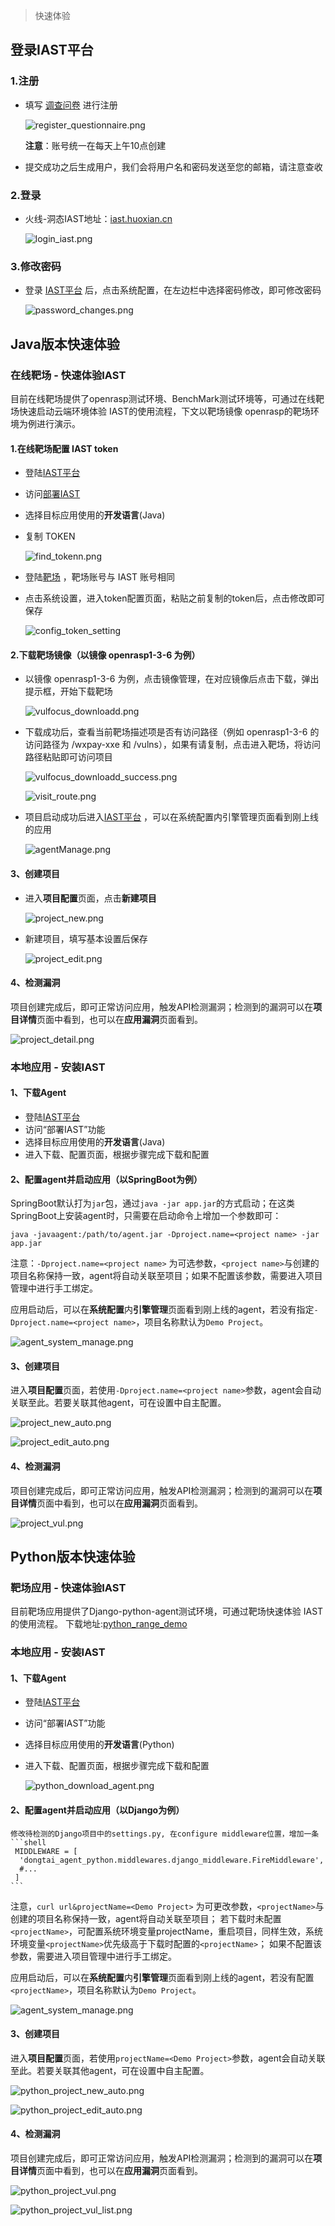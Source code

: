 > 快速体验

## 登录IAST平台

### 1.注册

- 填写 [调查问卷](https://jinshuju.net/f/I9PNmf) 进行注册

  ![register_questionnaire.png](../assets/tutorial/register_question.png)  

  **注意**：账号统一在每天上午10点创建

- 提交成功之后生成用户，我们会将用户名和密码发送至您的邮箱，请注意查收

### 2.登录

- 火线-洞态IAST地址：[iast.huoxian.cn](https://iast.huoxian.cn)

  ![login_iast.png](../assets/features/iast_login.png)

### 3.修改密码

- 登录 [IAST平台](https://iast.huoxian.cn/login) 后，点击系统配置，在左边栏中选择密码修改，即可修改密码

  ![password_changes.png](../assets/tutorial/fix_password.png)

## Java版本快速体验

### 在线靶场 - 快速体验IAST

目前在线靶场提供了openrasp测试环境、BenchMark测试环境等，可通过在线靶场快速启动云端环境体验 IAST的使用流程，下文以靶场镜像 openrasp的靶场环境为例进行演示。

#### 1.在线靶场配置 IAST token

- 登陆[IAST平台](https://iast.huoxian.cn/login)
- 访问[部署IAST](https://iast.huoxian.cn/deploy)
- 选择目标应用使用的**开发语言**(Java)
- 复制 TOKEN

  ![find_tokenn.png](../assets/features/iast_token.png)

- 登陆[靶场](https://labs.iast.huoxian.cn) ，靶场账号与 IAST 账号相同
- 点击系统设置，进入token配置页面，粘贴之前复制的token后，点击修改即可保存

  ![config_token_setting](../assets/tutorial/config_token_setting.png)

#### 2.下载靶场镜像（以镜像 openrasp1-3-6 为例）

- 以镜像 openrasp1-3-6 为例，点击镜像管理，在对应镜像后点击下载，弹出提示框，开始下载靶场

  ![vulfocus_downloadd.png](../assets/tutorial/vulfocus_downloadd.png)

- 下载成功后，查看当前靶场描述项是否有访问路径（例如 openrasp1-3-6 的访问路径为 /wxpay-xxe 和 /vulns），如果有请复制，点击进入靶场，将访问路径粘贴即可访问项目

  ![vulfocus_downloadd_success.png](../assets/tutorial/vulfocus_downloadd_success.png)

  ![visit_route.png](../assets/tutorial/visit_route.png)

- 项目启动成功后进入[IAST平台](https://iast.huoxian.cn/login) ，可以在系统配置内引擎管理页面看到刚上线的应用
  
  ![agentManage.png](../assets/tutorial/agentManage.png)
  

#### 3、创建项目
- 进入**项目配置**页面，点击**新建项目**

  ![project_new.png](../assets/tutorial/project_new.png)
  
- 新建项目，填写基本设置后保存

  ![project_edit.png](../assets/tutorial/iast_new_application.png)

#### 4、检测漏洞
项目创建完成后，即可正常访问应用，触发API检测漏洞；检测到的漏洞可以在**项目详情**页面中看到，也可以在**应用漏洞**页面看到。

  ![project_detail.png](../assets/tutorial/iast_application_detail.png)

### 本地应用 - 安装IAST
#### 1、下载Agent
- 登陆[IAST平台](https://iast.huoxian.cn/login)
- 访问“部署IAST”功能
- 选择目标应用使用的**开发语言**(Java)
- 进入下载、配置页面，根据步骤完成下载和配置

#### 2、配置agent并启动应用（以SpringBoot为例）
SpringBoot默认打为`jar`包，通过`java -jar app.jar`的方式启动；在这类SpringBoot上安装agent时，只需要在启动命令上增加一个参数即可：

  ```shell
  java -javaagent:/path/to/agent.jar -Dproject.name=<project name> -jar app.jar
  ```

注意：`-Dproject.name=<project name>` 为可选参数，`<project name>`与创建的项目名称保持一致，agent将自动关联至项目；如果不配置该参数，需要进入项目管理中进行手工绑定。

应用启动后，可以在**系统配置**内**引擎管理**页面看到刚上线的agent，若没有指定`-Dproject.name=<project name>`，项目名称默认为`Demo Project`。

  ![agent_system_manage.png](../assets/tutorial/agent_system_manage.png)

#### 3、创建项目

进入**项目配置**页面，若使用`-Dproject.name=<project name>`参数，agent会自动关联至此。若要关联其他agent，可在设置中自主配置。

  ![project_new_auto.png](../assets/tutorial/project_new_auto.png)

  ![project_edit_auto.png](../assets/tutorial/iast_new_application.png)

#### 4、检测漏洞
项目创建完成后，即可正常访问应用，触发API检测漏洞；检测到的漏洞可以在**项目详情**页面中看到，也可以在**应用漏洞**页面看到。

  ![project_vul.png](../assets/tutorial/iast_application_detail.png)


## Python版本快速体验

### 靶场应用 - 快速体验IAST

目前靶场应用提供了Django-python-agent测试环境，可通过靶场快速体验 IAST的使用流程。
下载地址:[python_range_demo](https://github.com/jinghao1/python_range_demo)

### 本地应用 - 安装IAST
#### 1、下载Agent
- 登陆[IAST平台](https://iast.huoxian.cn/login)
- 访问“部署IAST”功能
- 选择目标应用使用的**开发语言**(Python)
- 进入下载、配置页面，根据步骤完成下载和配置

  ![python_download_agent.png](../assets/tutorial/python_download_agent.png) 

#### 2、配置agent并启动应用（以Django为例）
    修改待检测的Django项目中的settings.py, 在configure middleware位置，增加一条
    ```shell
     MIDDLEWARE = [ 
      'dongtai_agent_python.middlewares.django_middleware.FireMiddleware',
      #...
     ]
    ```
    
注意，`curl url&projectName=<Demo Project>` 为可更改参数，`<projectName>`与创建的项目名称保持一致，agent将自动关联至项目；
若下载时未配置`<projectName>`，可配置系统环境变量projectName，重启项目，同样生效，系统环境变量`<projectName>`优先级高于下载时配置的`<projectName>`；
如果不配置该参数，需要进入项目管理中进行手工绑定。

应用启动后，可以在**系统配置**内**引擎管理**页面看到刚上线的agent，若没有配置`<projectName>`，项目名称默认为`Demo Project`。

  ![agent_system_manage.png](../assets/tutorial/agent_system_manage.png)

#### 3、创建项目

进入**项目配置**页面，若使用`projectName=<Demo Project>`参数，agent会自动关联至此。若要关联其他agent，可在设置中自主配置。

  ![python_project_new_auto.png](../assets/tutorial/python_project_new_auto.png)

  ![python_project_edit_auto.png](../assets/tutorial/python_project_edit_auto.png)

#### 4、检测漏洞
项目创建完成后，即可正常访问应用，触发API检测漏洞；检测到的漏洞可以在**项目详情**页面中看到，也可以在**应用漏洞**页面看到。

  ![python_project_vul.png](../assets/tutorial/python_project_vul.png)

  ![python_project_vul_list.png](../assets/tutorial/python_project_vul_list.png)
